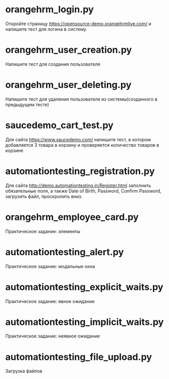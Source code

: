 # orangehrm_login.py
Откройте страницу https://opensource-demo.orangehrmlive.com/ и напишите тест для логина в систему.

# orangehrm_user_creation.py
Напишите тест для создания пользователя

# orangehrm_user_deleting.py
Напишите тест для удаления пользователя из системы(созданного в предыдущем тесте)

# saucedemo_cart_test.py
Для сайта https://www.saucedemo.com/ напишите тест, в котором добавляется 3 товара в корзину и проверяется количество товаров в корзине
 
# automationtesting_registration.py
Для сайта http://demo.automationtesting.in/Register.html заполнить обязательные поля, а также Date of Birth, Password, Confirm Password, загрузить файл, проскролить вниз.

# orangehrm_employee_card.py
Практическое задание: элементы

# automationtesting_alert.py
Практическое задание: модальные окна

# automationtesting_explicit_waits.py
Практическое задание: явное ожидание

# automationtesting_implicit_waits.py
Практическое задание: неявное ожидание

# automationtesting_file_upload.py
Загрузка файлов